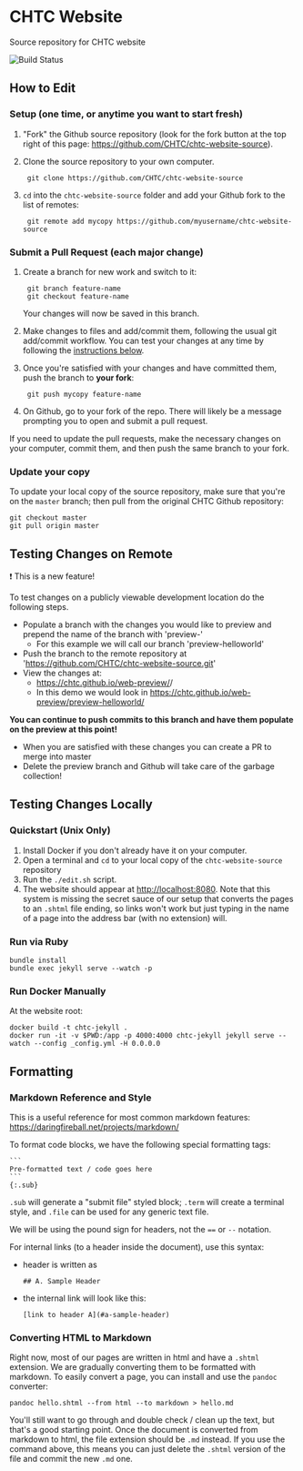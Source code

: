 # CHTC Website

Source repository for CHTC website

![Build Status](https://github.com/CHTC/chtc-website-source/workflows/Build%2Fdeploy%20web%20pages/badge.svg)

## How to Edit

### Setup (one time, or anytime you want to start fresh)

1. "Fork" the Github source repository (look for the fork button at the 
top right of this page: https://github.com/CHTC/chtc-website-source). 
1. Clone the source repository to your own computer. 

		git clone https://github.com/CHTC/chtc-website-source
1. `cd` into the `chtc-website-source` folder and add your Github fork to the list of 
remotes: 

		git remote add mycopy https://github.com/myusername/chtc-website-source

### Submit a Pull Request (each major change)

1. Create a branch for new work and switch to it: 

		git branch feature-name
		git checkout feature-name
	Your changes will now be saved in this branch. 
1. Make changes to files and add/commit them, following the usual git add/commit workflow. You 
can test your changes at any time by following the [instructions below](#testing-changes-locally). 
1. Once you're satisfied with your changes and have committed them, push the branch 
to **your fork**:

		git push mycopy feature-name
1. On Github, go to your fork of the repo. There will likely be a message prompting you 
to open and submit a pull request.  

If you need to update the pull requests, make the necessary changes on your computer, 
commit them, and then push the same branch to your fork. 

### Update your copy

To update your local copy of the source repository, make sure that you're on the `master` 
branch; then pull from the original CHTC Github repository: 

	git checkout master
	git pull origin master

## Testing Changes on Remote

:exclamation: This is a new feature!

To test changes on a publicly viewable development location do the following steps.

- Populate a branch with the changes you would like to preview and prepend the name of the branch with 'preview-'
  - For this example we will call our branch 'preview-helloworld'
- Push the branch to the remote repository at 'https://github.com/CHTC/chtc-website-source.git'
- View the changes at:
	- https://chtc.github.io/web-preview/<preview-branch>/
	- In this demo we would look in https://chtc.github.io/web-preview/preview-helloworld/
	
**You can continue to push commits to this branch and have them populate on the preview at this point!**

- When you are satisfied with these changes you can create a PR to merge into master
- Delete the preview branch and Github will take care of the garbage collection!

## Testing Changes Locally

### Quickstart (Unix Only)

1. Install Docker if you don't already have it on your computer.
2. Open a terminal and `cd` to your local copy of the `chtc-website-source` repository
3. Run the `./edit.sh` script.
4. The website should appear at [http://localhost:8080](http://localhost:8080). Note that this system is missing the secret sauce of our setup that converts 
the pages to an `.shtml` file ending, so links won't work but just typing in the name of a page into the address bar (with no 
extension) will. 

### Run via Ruby

```shell
bundle install
bundle exec jekyll serve --watch -p 
```

### Run Docker Manually

At the website root:

```shell
docker build -t chtc-jekyll . 
docker run -it -v $PWD:/app -p 4000:4000 chtc-jekyll jekyll serve --watch --config _config.yml -H 0.0.0.0
```

## Formatting

### Markdown Reference and Style

This is a useful reference for most common markdown features: https://daringfireball.net/projects/markdown/

To format code blocks, we have the following special formatting tags: 

	```
	Pre-formatted text / code goes here
	```
	{:.sub}

`.sub` will generate a "submit file" styled block; `.term` will create a terminal style, and `.file` can 
be used for any generic text file. 

We will be using the pound sign for headers, not the `==` or `--` notation. 

For internal links (to a header inside the document), use this syntax: 
* header is written as
	```
	## A. Sample Header
	```
* the internal link will look like this: 
	```
	[link to header A](#a-sample-header)
	```

### Converting HTML to Markdown

Right now, most of our pages are written in html and have a `.shtml` extension. We are 
gradually converting them to be formatted with markdown. To easily convert a page, you 
can install and use the `pandoc` converter: 

	pandoc hello.shtml --from html --to markdown > hello.md

You'll still want to go through and double check / clean up the text, but that's a good starting point. Once the 
document is converted from markdown to html, the file extension should be `.md` instead. If you use the 
command above, this means you can just delete the `.shtml` version of the file and commit the new `.md` one. 

